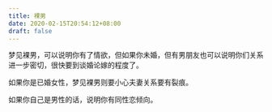 ```yaml
---
title: 裸男
date: 2020-02-15T20:54:12+08:00
draft: false
---
```


梦见裸男，可以说明你有了情欲，但如果你未婚，但有男朋友也可以说明你们关系进一步密切，很快要到谈婚论嫁的程度了。

如果你是已婚女性，梦见裸男则要小心夫妻关系要有裂痕。

如果你自己是男性的话，说明你有同性恋倾向。


